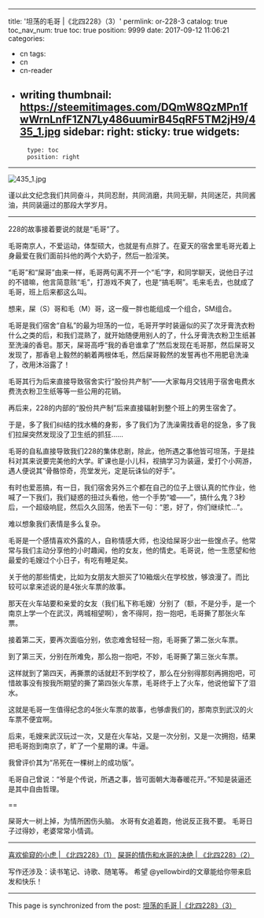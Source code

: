 
---
title: '坦荡的毛哥 |《北四228》（3）'
permlink: or-228-3
catalog: true
toc_nav_num: true
toc: true
position: 9999
date: 2017-09-12 11:06:21
categories:
- cn
tags:
- cn
- cn-reader
- writing
thumbnail: https://steemitimages.com/DQmW8QzMPn1fwWrnLnfF1ZN7Ly486uumirB45qRF5TM2jH9/435_1.jpg
sidebar:
    right:
        sticky: true
widgets:
    -
        type: toc
        position: right
---


![435_1.jpg](https://steemitimages.com/DQmW8QzMPn1fwWrnLnfF1ZN7Ly486uumirB45qRF5TM2jH9/435_1.jpg)

谨以此文纪念我们共同奋斗，共同忍耐，共同消磨，共同无聊，共同迷茫，共同酱油，共同装逼过的那段大学岁月。

---
228的故事接着要说的就是“毛哥”了。


毛哥南京人，不爱运动，体型硕大，也就是有点胖了。在夏天的宿舍里毛哥光着上身最爱在我们面前抖他的两个大奶子，然后一脸淫笑。

“毛哥”和“屎哥”由来一样，毛哥两句离不开一个“毛”字，和同学聊天，说他日子过的不错嘛，他言简意赅“毛”，打游戏不爽了，也是“搞毛啊”。毛来毛去，也就成了毛哥，班上后来都这么叫。

想来，屎（S）哥和毛（M）哥，这一瘦一胖也能组成一个组合，SM组合。

毛哥是我们宿舍“自私”的最为坦荡的一位，毛哥开学时装逼似的买了次牙膏洗衣粉什么之类的后，和我们混熟了，就开始随便用别人的了，什么牙膏洗衣粉卫生纸甚至洗澡的香皂。那天，屎哥高呼“我的香皂谁拿了”然后发现在毛哥那，然后屎哥又发现了，那香皂上毅然的躺着两根体毛，然后屎哥毅然的发誓再也不用肥皂洗澡了，改用沐浴露了！

毛哥其行为后来直接导致宿舍实行“股份共产制”——大家每月交钱用于宿舍电费水费洗衣粉卫生纸等等一些公用的花销。

再后来，228的内部的“股份共产制”后来直接辐射到整个班上的男生宿舍了。

于是，多了我们纠结的找水桶的身影，多了我们为了洗澡需找香皂的捉急，多了我们拉屎突然发现没了卫生纸的抓狂……



毛哥的自私直接导致我们228的集体悲剧，除此，他所遇之事他皆可坦荡，于是挂科对其来说要完美他的大学。旷课也是小儿科，视搞学习为装逼，爱打个小网游，遇人便说其“骨骼惊奇，亮堂发光，定是玩诛仙的好手”。

有时也爱恶搞，有一日，我们宿舍另外三个都在自己的位子上很认真的忙作业，他喊了一下我们，我们疑惑的扭过头看他，他一个手势“嘘——”，搞什么鬼？3秒后，一个超级响屁，然后久久回荡，他丢下一句：“恩，好了，你们继续忙…”。

难以想象我们表情是多么复杂。

毛哥是一个感情喜欢外露的人，自称情感大师，也没给屎哥少出一些馊点子。他常常与我们主动分享他的小时趣闻，他的女友，他的情史。毛哥说，他一生愿望和他最爱的毛嫂过个小日子，有吃有睡足矣。

关于他的那些情史，比如为女朋友大胆买了10箱烟火在学校放，够浪漫了。而比较可以拿来述说的是4张火车票的故事。

那天在火车站要和亲爱的女友（我们私下称毛嫂）分别了（额，不是分手，是一个南京上学一个在武汉，两城相望啊），舍不得阿，抱一抱吧，毛哥撕了那张火车票。

接着第二天，要再次面临分别，依恋难舍轻轻一抱，毛哥撕了第二张火车票。

到了第三天，分别在所难免，那么抱一抱吧，不妙，毛哥撕了第三张火车票。

这样就到了第四天，再撕票的话就赶不到学校了，那么在分别得那刻再拥抱吧，可惜故事没有按我所期望的撕了第四张火车票，毛哥终于上了火车，他说他留下了泪水。

这就是毛哥一生值得纪念的4张火车票的故事，也够虐我们的，那南京到武汉的火车票不便宜啊。

后来，毛嫂来武汉玩过一次，又是在火车站，又是一次分别，又是一次拥抱，结果把毛哥抱到南京了，旷了一个星期的课。牛逼。

我曾评价其为“吊死在一棵树上的成功版”。

毛哥自己曾说：“爷是个传说，所遇之事，皆可面朝大海春暖花开。”不知是装逼还是其中自由哲理。

==

屎哥大一树上掉，为情所困伤头脑。
水哥有女追着跑，他说反正我不要。
毛哥日子过得妙，老婆常常小情调。

---
[喜欢偷窥的小虎 | 《北四228》（1）](https://steemit.com/cn/@yellowbird/or-228-1)
[屎哥的情伤和水哥的决绝 | 《北四228》（2）](https://steemit.com/cn/@yellowbird/or-228-2)

写作还涉及：读书笔记、诗歌、随笔等。
希望 @yellowbird的文章能给你带来启发和快乐！

- - -

This page is synchronized from the post: [坦荡的毛哥 |《北四228》（3）](https://steemit.com/@yellowbird/or-228-3)
